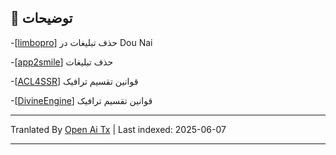 ## 📃 توضیحات
-[[limbopro](https://github.com/axtyet/Quan-X/tree/main/limbopro)]   حذف تبلیغات در Dou Nai

-[[app2smile](https://github.com/axtyet/Quan-X/tree/main/app2smile)] حذف تبلیغات

-[[ACL4SSR](https://github.com/axtyet/Quan-X/tree/main/ACL4SSR)] قوانین تقسیم ترافیک

-[[DivineEngine](https://github.com/axtyet/Quan-X/tree/main/DivineEngine)] قوانین تقسیم ترافیک

---

Tranlated By [Open Ai Tx](https://github.com/OpenAiTx/OpenAiTx) | Last indexed: 2025-06-07

---
